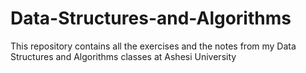 # Data-Structures-and-Algorithms
This repository contains all the exercises and the notes from my Data Structures and Algorithms classes at Ashesi University
